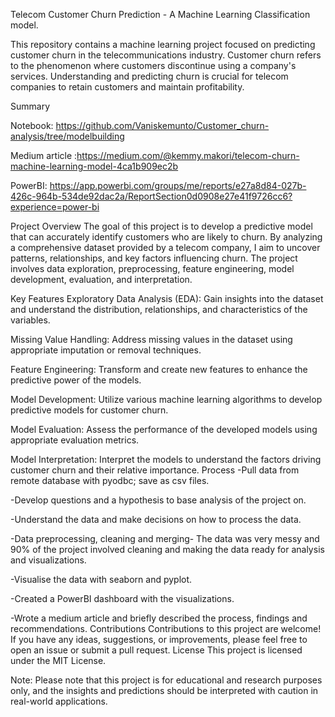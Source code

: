 
Telecom Customer Churn Prediction - A Machine Learning Classification model.

This repository contains a machine learning project focused on predicting customer churn in the telecommunications industry. Customer churn refers to the phenomenon where customers discontinue using a company's services. Understanding and predicting churn is crucial for telecom companies to retain customers and maintain profitability.


Summary

Notebook: https://github.com/Vaniskemunto/Customer_churn-analysis/tree/modelbuilding

Medium article :https://medium.com/@kemmy.makori/telecom-churn-machine-learning-model-4ca1b909ec2b

PowerBI: https://app.powerbi.com/groups/me/reports/e27a8d84-027b-426c-964b-534de92dac2a/ReportSection0d0908e27e41f9726cc6?experience=power-bi

Project Overview
The goal of this project is to develop a predictive model that can accurately identify customers who are likely to churn. By analyzing a comprehensive dataset provided by a telecom company, I aim to uncover patterns, relationships, and key factors influencing churn. The project involves data exploration, preprocessing, feature engineering, model development, evaluation, and interpretation.

Key Features
Exploratory Data Analysis (EDA): Gain insights into the dataset and understand the distribution, relationships, and characteristics of the variables.

Missing Value Handling: Address missing values in the dataset using appropriate imputation or removal techniques.

Feature Engineering: Transform and create new features to enhance the predictive power of the models.

Model Development: Utilize various machine learning algorithms to develop predictive models for customer churn.

Model Evaluation: Assess the performance of the developed models using appropriate evaluation metrics.

Model Interpretation: Interpret the models to understand the factors driving customer churn and their relative importance.
Process
-Pull data from remote database with pyodbc; save as csv files.

-Develop questions and a hypothesis to base analysis of the project on.

-Understand the data and make decisions on how to process the data.

-Data preprocessing, cleaning and merging- The data was very messy and 90% of the project involved cleaning and making the data ready for analysis and visualizations.

-Visualise the data with seaborn and pyplot.

-Created a PowerBI dashboard with the visualizations.

-Wrote a medium article and briefly described the process, findings and recommendations.
Contributions
Contributions to this project are welcome! If you have any ideas, suggestions, or improvements, please feel free to open an issue or submit a pull request.
 License
 This project is licensed under the MIT License.

Note: Please note that this project is for educational and research purposes only, and the insights and predictions should be interpreted with caution in real-world applications.